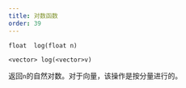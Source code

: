 ```yaml
---
title: 对数函数
order: 39
---
```

`float  log(float n)`

`<vector> log(<vector>v)`

返回`n`的自然对数。对于向量，该操作是按分量进行的。
